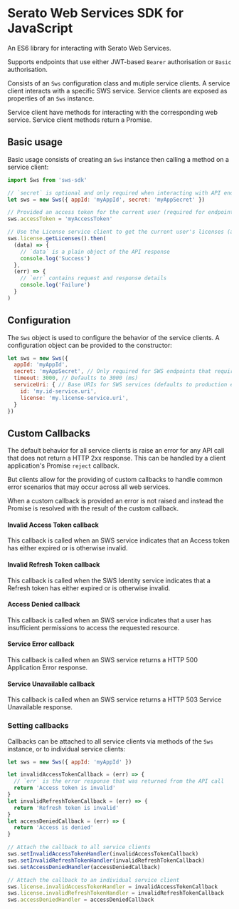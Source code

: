 # Serato Web Services SDK for JavaScript

An ES6 library for interacting with Serato Web Services.

Supports endpoints that use either JWT-based `Bearer` authorisation or `Basic` authorisation.

Consists of an `Sws` configuration class and mutiple service clients. A service client interacts with a specific SWS service.
Service clients are exposed as properties of an `Sws` instance.

Service client have methods for interacting with the corresponding web service. Service client methods return a Promise.

## Basic usage

Basic usage consists of creating an `Sws` instance then calling a method on a service client:

```javascript
import Sws from 'sws-sdk'

// `secret` is optional and only required when interacting with API endpoints that require Basic authentication
let sws = new Sws({ appId: 'myAppId', secret: 'myAppSecret' })

// Provided an access token for the current user (required for endpoints that use `Bearer` authorisation)
sws.accessToken = 'myAccessToken'

// Use the License service client to get the current user's licenses (all service methods return a Promise)
sws.license.getLicenses().then(
  (data) => {
    // `data` is a plain object of the API response
    console.log('Success')
  },
  (err) => {
    // `err` contains request and response details
    console.log('Failure')
  }
)
```

## Configuration

The `Sws` object is used to configure the behavior of the service clients. A configuration object
can be provided to the constructor:

```javascript
let sws = new Sws({
  appId: 'myAppId',
  secret: 'myAppSecret', // Only required for SWS endpoints that require `Basic` authentication
  timeout: 3000, // Defaults to 3000 (ms)
  serviceUri: { // Base URIs for SWS services (defaults to production endpoints)
    id: 'my.id-service.uri',
    license: 'my.license-service.uri',
  }
})
```

## Custom Callbacks

The default behavior for all service clients is raise an error for any API call that does
not return a HTTP 2xx response. This can be handled by a client application's Promise `reject` callback.

But clients allow for the providing of custom callbacks to handle common error scenarios that may occur
across all web services.

When a custom callback is provided an error is not raised and instead the Promise is resolved with the result
of the custom callback.

#### Invalid Access Token callback

This callback is called when an SWS service indicates that an Access token has either expired or is otherwise invalid.

#### Invalid Refresh Token callback

This callback is called when the SWS Identity service indicates that a Refresh token has either expired or is otherwise invalid.

#### Access Denied callback

This callback is called when an SWS service indicates that a user has insufficient permissions to access the requested resource.

#### Service Error callback

This callback is called when an SWS service returns a HTTP 500 Application Error response.

#### Service Unavailable callback

This callback is called when an SWS service returns a HTTP 503 Service Unavailable response.

### Setting callbacks

Callbacks can be attached to all service clients via methods of the `Sws` instance, or to individual service clients:

```javascript
let sws = new Sws({ appId: 'myAppId' })

let invalidAccessTokenCallback = (err) => {
  // `err` is the error response that was returned from the API call
  return 'Access token is invalid'
}
let invalidRefreshTokenCallback = (err) => {
  return 'Refresh token is invalid'
}
let accessDeniedCallback = (err) => {
  return 'Access is denied'
}

// Attach the callback to all service clients
sws.setInvalidAccessTokenHandler(invalidAccessTokenCallback)
sws.setInvalidRefreshTokenHandler(invalidRefreshTokenCallback)
sws.setAccessDeniedHandler(accessDeniedCallback)

// Attach the callback to an individual service client
sws.license.invalidAccessTokenHandler = invalidAccessTokenCallback
sws.license.invalidRefreshTokenHandler = invalidRefreshTokenCallback
sws.accessDeniedHandler = accessDeniedCallback
```
